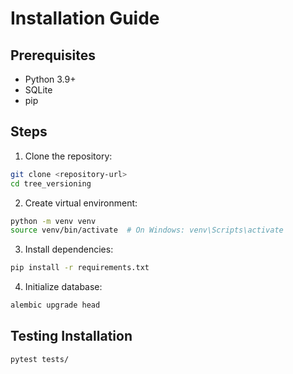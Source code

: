 # Installation Guide

## Prerequisites
- Python 3.9+
- SQLite 
- pip

## Steps
1. Clone the repository:
```bash
git clone <repository-url>
cd tree_versioning
```
2. Create virtual environment:
```bash
python -m venv venv
source venv/bin/activate  # On Windows: venv\Scripts\activate
```
3. Install dependencies:
```bash
pip install -r requirements.txt
```
4. Initialize database:
```bash
alembic upgrade head
```
## Testing Installation
```bash
pytest tests/
```
